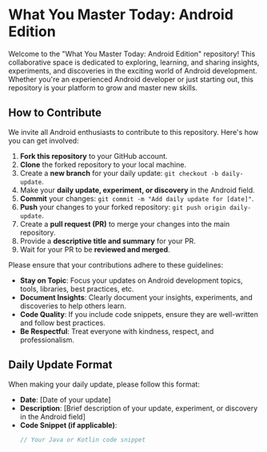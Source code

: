 # What You Master Today: Android Edition

Welcome to the "What You Master Today: Android Edition" repository! This collaborative space is dedicated to exploring, learning, and sharing insights, experiments, and discoveries in the exciting world of Android development. Whether you're an experienced Android developer or just starting out, this repository is your platform to grow and master new skills.

## How to Contribute

We invite all Android enthusiasts to contribute to this repository. Here's how you can get involved:

1. **Fork this repository** to your GitHub account.
2. **Clone** the forked repository to your local machine.
3. Create a **new branch** for your daily update: `git checkout -b daily-update`.
4. Make your **daily update, experiment, or discovery** in the Android field.
5. **Commit** your changes: `git commit -m "Add daily update for [date]"`.
6. **Push** your changes to your forked repository: `git push origin daily-update`.
7. Create a **pull request (PR)** to merge your changes into the main repository.
8. Provide a **descriptive title and summary** for your PR.
9. Wait for your PR to be **reviewed and merged**.

Please ensure that your contributions adhere to these guidelines:

- **Stay on Topic**: Focus your updates on Android development topics, tools, libraries, best practices, etc.
- **Document Insights**: Clearly document your insights, experiments, and discoveries to help others learn.
- **Code Quality**: If you include code snippets, ensure they are well-written and follow best practices.
- **Be Respectful**: Treat everyone with kindness, respect, and professionalism.

## Daily Update Format

When making your daily update, please follow this format:

- **Date**: [Date of your update]
- **Description**: [Brief description of your update, experiment, or discovery in the Android field]
- **Code Snippet (if applicable)**:
  ```java
  // Your Java or Kotlin code snippet
